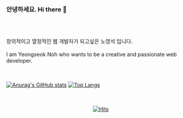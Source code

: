 ### 안녕하세요. Hi there 👋
<br><br>



창의적이고 열정적인 웹 개발자가 되고싶은 노영석 입니다.
<br><br>
I am Yeongseok Noh who wants to be a creative and passionate web developer.
<br><br><br>

[![Anurag's GitHub stats](https://github-readme-stats.vercel.app/api?username=NohYeongSeok&show_icons=true)](https://github.com/anuraghazra/github-readme-stats)
[![Top Langs](https://github-readme-stats.vercel.app/api/top-langs/?username=NohYeongSeok&layout=compact)](https://github.com/anuraghazra/github-readme-stats)
<br><br><br>
<div align=center>
	
[![Hits](https://hits.seeyoufarm.com/api/count/incr/badge.svg?url=https%3A%2F%2Fgithub.com%2Fgjbae1212%2Fhit-counter)](https://hits.seeyoufarm.com)                    

</div>






<!--
**NohYeongSeok/NohYeongSeok** is a ✨ _special_ ✨ repository because its `README.md` (this file) appears on your GitHub profile.

Here are some ideas to get you started:

- 🔭 I’m currently working on ...
- 🌱 I’m currently learning ...
- 👯 I’m looking to collaborate on ...
- 🤔 I’m looking for help with ...
- 💬 Ask me about ...
- 📫 How to reach me: ...
- 😄 Pronouns: ...
- ⚡ Fun fact: ...
-->
